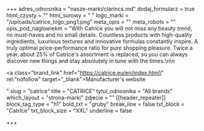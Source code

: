 +++
adres_odnosnika = "nasze-marki/clarincs.md"
dodaj_formularz = true
html_czysty = ""
html_surowy = "    "
logo_marki = "/uploads/catrice_logo_png1.png"
meta_opis = ""
meta_robots = ""
opis_pod_naglowiekm = "With Catrice you will not miss any beauty trend, no must-haves and no small details. Countless products with high-quality ingredients, luxurious textures and innovative formulas constantly inspire. A truly optimal price-performance ratio for pure shopping pleasure. Twice a year, about 25% of Catrice's assortment is replaced, so you can always discover new things and stay absolutely in tune with the times.\n\n    <p><a class=\"brand_link\" href=\"https://catrice.eu/en/index.html\" rel:\"nofollow\" target=\"_blank\">Manufacturer's website</a></p>"
slug = "catrice"
title = "CATRICE"
tytul_odnosnika = "All brands"
which_layout = "strona-marki"
zdjecie = ""
[[header_repeater]]
block_tag_type = "h1"
bold_txt = "gruby"
break_line = false
txt_block = "Catrice"
txt_block_size = "XXL"
underline = false

+++

